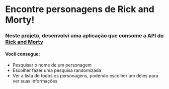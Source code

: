 # Encontre personagens de Rick and Morty!


### Neste [projeto](https://rickandmorty-jancoweb.netlify.app/), desenvolvi uma aplicação que consome a [API do Rick and Morty](https://rickandmortyapi.com/)


#### Você consegue: 
* Pesquisar o nome de um personagem
* Escolher fazer uma pesquisa randomizada
* Ver a lista de todos os personagens, podendo escolher um deles para ver suas informações
